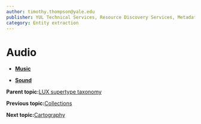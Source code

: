 ```yaml
---
author: timothy.thompson@yale.edu
publisher: YUL Technical Services, Resource Discovery Services, Metadata Services Unit
category: Entity extraction
---
```


# Audio

-   **[Music](../../tasks/supertypes/music.md)**  

-   **[Sound](../../tasks/supertypes/sound.md)**  


**Parent topic:**[LUX supertype taxonomy](../../tasks/supertypes/supertypes.md)

**Previous topic:**[Collections](../../tasks/supertypes/collectionformats.md)

**Next topic:**[Cartography](../../tasks/supertypes/cartographicformats.md)

